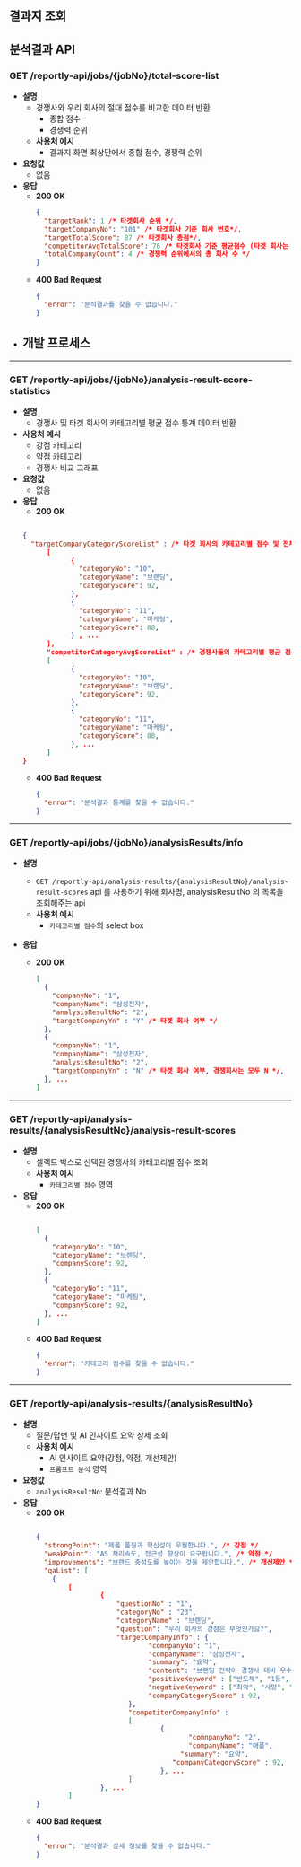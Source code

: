 ## 결과지 조회

## 분석결과 API

### **GET /reportly-api/jobs/{jobNo}/total-score-list**

- **설명**
  - 경쟁사와 우리 회사의 절대 점수를 비교한 데이터 반환
    - 종합 점수
    - 경쟁력 순위
  - **사용처 예시**
    - 결과지 화면 최상단에서 종합 점수, 경쟁력 순위
- **요청값**
  - 없음
- **응답**
  - **200 OK**
    ```json
    {
      "targetRank": 1 /* 타겟회사 순위 */,
      "targetCompanyNo": "101" /* 타겟회사 기준 회사 번호*/,
      "targetTotalScore": 87 /* 타겟회사 총점*/,
      "competitorAvgTotalScore": 76 /* 타겟회사 기준 평균점수 (타겟 회사는 제외), 해당 값을 통해서 업계 평균 대비 백분율 계산*/,
      "totalCompanyCount": 4 /* 경쟁력 순위에서의 총 회사 수 */
    }
    ```
  - **400 Bad Request**
    ```json
    {
      "error": "분석결과를 찾을 수 없습니다."
    }
    ```
- 개발 프로세스
  -

---

### **GET /reportly-api/jobs/{jobNo}/analysis-result-score-statistics**

- **설명**
  - 경쟁사 및 타겟 회사의 카테고리별 평균 점수 통계 데이터 반환
- **사용처 예시**
  - 강점 카테고리
  - 약점 카테고리
  - 경쟁사 비교 그래프
- **요청값**
  - 없음
- **응답**
  - **200 OK**
  ```json

  {
  	"targetCompanyCategoryScoreList" : /* 타겟 회사의 카테고리별 점수 및 전체 평균 점수 -> competitorCategoryAvgScoreList와의 계산을 통해 '강점 카테고리', '약점 카테고리'에 사용 */
  		[
  			  {
  			    "categoryNo": "10",
  			    "categoryName": "브랜딩",
  			    "categoryScore": 92,
  			  },
  			  {
  			    "categoryNo": "11",
  			    "categoryName": "마케팅",
  			    "categoryScore": 88,
  			  } , ...
  		],
  		"competitorCategoryAvgScoreList" : /* 경쟁사들의 카테고리별 평균 점수 -> 경쟁사 비교 그래프 에서 사용 */
  		[
  			  {
  			    "categoryNo": "10",
  			    "categoryName": "브랜딩",
  			    "categoryScore": 92,
  			  },
  			  {
  			    "categoryNo": "11",
  			    "categoryName": "마케팅",
  			    "categoryScore": 88,
  			  }, ...
  		]
  }
  ```
  - **400 Bad Request**
    ```json
    {
      "error": "분석결과 통계를 찾을 수 없습니다."
    }
    ```

---

### **GET /reportly-api/jobs/{jobNo}/analysisResults/info**

- **설명**
  - `GET /reportly-api/analysis-results/{analysisResultNo}/analysis-result-scores` api 를 사용하기 위해 회사명, analysisResultNo 의 목록을 조회해주는 api
  - **사용처 예시**
    - `카테고리별 점수`의 select box
- **응답**

  - **200 OK**

    ```json
    [
      {
        "companyNo": "1",
        "companyName": "삼성전자",
        "analysisResultNo": "2",
        "targetCompanyYn" : "Y" /* 타겟 회사 여부 */
      },
      {
        "companyNo": "1",
        "companyName": "삼성전자",
        "analysisResultNo": "2",
        "targetCompanyYn" : "N" /* 타겟 회사 여부, 경쟁회사는 모두 N */,
      }, ...
    ]
    ```

---

### **GET /reportly-api/analysis-results/{analysisResultNo}/analysis-result-scores**

- **설명**
  - 셀렉트 박스로 선택된 경쟁사의 카테고리별 점수 조회
  - **사용처 예시**
    - `카테고리별 점수` 영역
- **응답**
  - **200 OK**
    ```json

    [
      {
        "categoryNo": "10",
        "categoryName": "브랜딩",
        "companyScore": 92,
      },
      {
        "categoryNo": "11",
        "categoryName": "마케팅",
        "companyScore": 92,
      }, ...
    ]

    ```
  - **400 Bad Request**
    ```json
    {
      "error": "카테고리 점수를 찾을 수 없습니다."
    }
    ```

---

### **GET /reportly-api/analysis-results/{analysisResultNo}**

- **설명**
  - 질문/답변 및 AI 인사이트 요약 상세 조회
  - **사용처 예시**
    - AI 인사이트 요약(강점, 약점, 개선제안)
    - `프롬프트 분석` 영역
- **요청값**
  - `analysisResultNo`: 분석결과 No
- **응답**
  - **200 OK**
    ```json

    {
      "strongPoint": "제품 품질과 혁신성이 우월합니다.", /* 강점 */
      "weakPoint": "AS 처리속도, 접근성 향상이 요구됩니다.", /* 약점 */
      "improvements": "브랜드 충성도를 높이는 것을 제안합니다.", /* 개선제안 */
      "qaList": [
        {
    	    [
    			    {
    			    	"questionNo" : "1",
    				    "categoryNo" : "23",
                        "categoryName" : "브랜딩",
    			        "question": "우리 회사의 강점은 무엇인가요?",
    				    "targetCompanyInfo" : {
    				    		"comnpanyNo": "1",
    							"companyName": "삼성전자",
    						    "summary": "요약",
    					        "content": "브랜딩 전략이 경쟁사 대비 우수합니다.",
    					        "positiveKeyword" : ["반도체", "1등", "기획"],
    					        "negativeKeyword" : ["최악", "사망", "주가폭락"],
    					        "companyCategoryScore" : 92,
    					   },
    					   "competitorCompanyInfo" :
    					   [
    							   {
    									  "comnpanyNo": "2",
    									  "companyName": "애플",
    				 				    "summary": "요약",
    							      "companyCategoryScore" : 92,
    							   }, ...
    					   ]
    			    }, ...
    	    ]
    }
    ```
  - **400 Bad Request**
    ```json
    {
      "error": "분석결과 상세 정보를 찾을 수 없습니다."
    }
    ```

